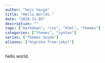 ```yaml
---
author: "koji haigo"
title: "Hello Worlds."
date: "2020-11-03"
description: ""
tags: ["markdown", "css", "html", "themes"]
categories: ["themes", "syntax"]
series: ["Themes Guide"]
aliases: ["migrate-from-jekyl"]
---
```


hello world.